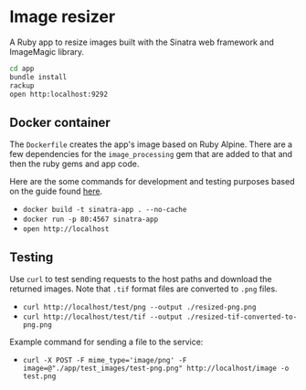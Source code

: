 # Image resizer

A Ruby app to resize images built with the Sinatra web framework and ImageMagic library.

```sh
cd app
bundle install
rackup
open http:localhost:9292
```

## Docker container

The `Dockerfile` creates the app's image based on Ruby Alpine. There are a few dependencies for the `image_processing` gem that are added to that and then the ruby gems and app code.

Here are the some commands for development and testing purposes based on the guide found [here](https://www.codewithjason.com/dockerize-sinatra-application/).

- `docker build -t sinatra-app . --no-cache`
- `docker run -p 80:4567 sinatra-app`
- `open http://localhost`

## Testing

Use `curl` to test sending requests to the host paths and download the returned images. Note that `.tif` format files are converted to `.png` files.

- `curl http://localhost/test/png --output ./resized-png.png`
- `curl http://localhost/test/tif --output ./resized-tif-converted-to-png.png`

Example command for sending a file to the service:

- `curl -X POST -F mime_type='image/png' -F image=@"./app/test_images/test-png.png" http://localhost/image -o test.png`